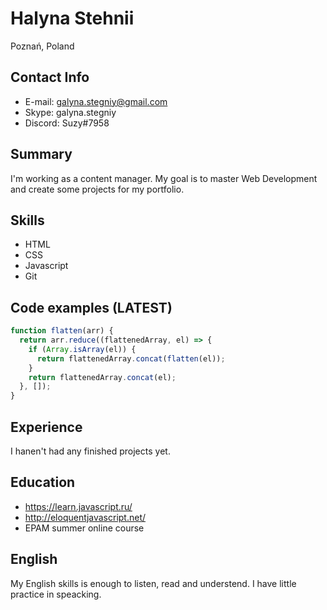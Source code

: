 
# Halyna Stehnii
Poznań, Poland
## Contact Info
* E-mail: galyna.stegniy@gmail.com
* Skype: galyna.stegniy
* Discord: Suzy#7958
## Summary 
I'm working as a content manager. My goal is to master Web Development and create some projects for my portfolio.
## Skills
* HTML
* CSS
* Javascript
* Git
## Code examples (LATEST)
```javascript
function flatten(arr) {
  return arr.reduce((flattenedArray, el) => {
    if (Array.isArray(el)) {
      return flattenedArray.concat(flatten(el));
    }
    return flattenedArray.concat(el);
  }, []);
}
```
## Experience 
I hanen't had any finished projects yet.
## Education
* https://learn.javascript.ru/
* http://eloquentjavascript.net/
* EPAM summer online course
## English
My English skills is enough to listen, read and understend. I have little practice in speaсking.
